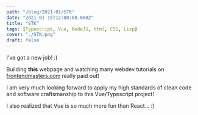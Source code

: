```yaml
---
path: "/blog/2021-01/STK"
date: "2021-01-15T12:00:00.000Z"
title: "STK"
tags: [Typescript, Vue, NodeJS, Html, CSS, Lisp]
cover: "./STK.png"
draft: false
---
```


I've got a new job! :)

Building **this** webpage and watching many webdev tutorials on [frontendmasters.com](frontendmasters.com) really paid out! 

I am very much looking forward to apply my high standards of clean code and software craftsmanship to this Vue/Typescript project!

I also realized that Vue is so much more fun than React... :)
